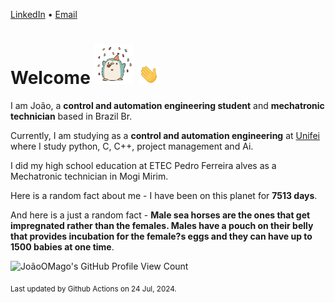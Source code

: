 [LinkedIn](https://www.linkedin.com/in/joão-pedro-gozzoli-b95641301/) &bull;
[Email](joaopedrogozzoli@gmail.com)

# Welcome <img src="happy.gif" height="64px" /> <img src="wave.gif" height="32px" />

I am João, a  **control and automation engineering student** and **mechatronic technician** based in Brazil Br.

Currently, I am studying as a **control and automation engineering** at [Unifei](https://unifei.edu.br) where I study python, C, C++, project management and Ai.

I did my high school education at ETEC Pedro Ferreira alves as a Mechatronic technician in Mogi Mirim.

Here is a random fact about me - I have been on this planet for **7513 days**.

And here is a just a random fact -  **Male sea horses are the ones that get impregnated rather than the females. Males have a pouch on their belly that provides incubation for the female?s eggs and they can have up to 1500 babies at one time**.

![JoãoOMago's GitHub Profile View Count](https://komarev.com/ghpvc/?username=JoaoOMago)

<sub>Last updated by Github Actions on 24 Jul, 2024.</sub>

